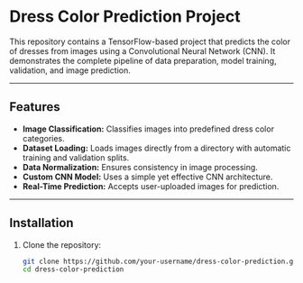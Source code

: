 # Dress Color Prediction Project

This repository contains a TensorFlow-based project that predicts the color of dresses from images using a Convolutional Neural Network (CNN). It demonstrates the complete pipeline of data preparation, model training, validation, and image prediction.

---

## Features

- **Image Classification:** Classifies images into predefined dress color categories.
- **Dataset Loading:** Loads images directly from a directory with automatic training and validation splits.
- **Data Normalization:** Ensures consistency in image processing.
- **Custom CNN Model:** Uses a simple yet effective CNN architecture.
- **Real-Time Prediction:** Accepts user-uploaded images for prediction.

---

## Installation

1. Clone the repository:
   ```bash
   git clone https://github.com/your-username/dress-color-prediction.git
   cd dress-color-prediction
